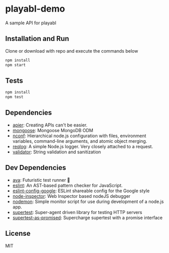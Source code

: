# playabl-demo

A sample API for playabl

## Installation and Run

Clone or download with repo and execute the commands below

```sh
npm install
npm start
```

## Tests

```sh
npm install
npm test
```

## Dependencies

- [apier](https://github.com/Knorcedger/apier): Creating APIs can&#39;t be easier.
- [mongoose](https://github.com/Automattic/mongoose): Mongoose MongoDB ODM
- [nconf](https://github.com/flatiron/nconf): Hierarchical node.js configuration with files, environment variables, command-line arguments, and atomic object merging.
- [reqlog](https://github.com/Knorcedger/reqlog): A simple Node.js logger. Very closely attached to a request.
- [validator](https://github.com/chriso/validator.js): String validation and sanitization

## Dev Dependencies

- [ava](https://github.com/sindresorhus/ava): Futuristic test runner 🚀
- [eslint](https://github.com/eslint/eslint): An AST-based pattern checker for JavaScript.
- [eslint-config-google](https://github.com/google/eslint-config-google): ESLint shareable config for the Google style
- [node-inspector](https://github.com/node-inspector/node-inspector): Web Inspector based nodeJS debugger
- [nodemon](https://github.com/remy/nodemon): Simple monitor script for use during development of a node.js app.
- [supertest](https://github.com/visionmedia/supertest): Super-agent driven library for testing HTTP servers
- [supertest-as-promised](https://github.com/WhoopInc/supertest-as-promised): Supercharge supertest with a promise interface


## License

MIT

